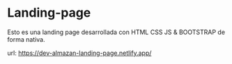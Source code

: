 # Landing-page

Esto es una landing page desarrollada con HTML CSS JS & BOOTSTRAP de forma nativa.

url: https://dev-almazan-landing-page.netlify.app/
